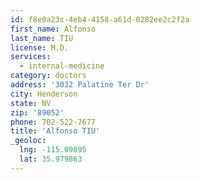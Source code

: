 ```yaml
---
id: f8e0a23c-4eb4-4158-a61d-0282ee2c2f2a
first_name: Alfonso
last_name: TIU
license: M.D.
services:
  - internal-medicine
category: doctors
address: '3032 Palatine Ter Dr'
city: Henderson
state: NV
zip: '89052'
phone: 702-522-7677
title: 'Alfonso TIU'
_geoloc:
  lng: -115.09895
  lat: 35.979863
---
```

